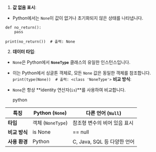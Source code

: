 1. **값 없음 표시**:

- Python에서는 `None`이 값이 없거나 초기화되지 않은 상태를 나타냅니다.

```
def no_return():
    pass

print(no_return())  # 출력: None
```

2. **데이터 타입**:

- `None`은 Python에서 **`NoneType`** 클래스의 유일한 인스턴스입니다.
    
- 이는 Python에서 싱글톤 객체로, 모든 `None` 값은 동일한 객체를 참조합니다.
`print(type(None))  # 출력: <class 'NoneType'>`
**비교 방식**:

- `None`은 항상 **identity 연산자(`is`)**를 사용하여 비교합니다.
    
    python

| **특징**    | **Python (`None`)** | **다른 언어 (`Null`)**    |
| --------- | ------------------- | --------------------- |
| **타입**    | 객체 (`NoneType`)     | 참조형 변수의 비어 있음 표시      |
| **비교 방식** | is None             | == null               |
| **사용 환경** | Python              | C, Java, SQL 등 다양한 언어 |


